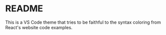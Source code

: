 # README

This is a VS Code theme that tries to be faithful to the syntax coloring from React's website code examples.
